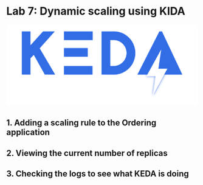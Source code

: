 # Lab 7: Dynamic scaling using KIDA

![Keda](img/keda.png)

## 1. Adding a scaling rule to the Ordering application

## 2. Viewing the current number of replicas

## 3. Checking the logs to see what KEDA is doing
